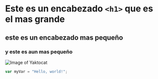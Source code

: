 # Este es un encabezado `<h1>` que es el mas grande
## este es un encabezado mas pequeño
### y este es aun mas pequeño

![Image of Yaktocat](https://octodex.github.com/images/yaktocat.png)

``` javascript
var myVar = "Hello, world!";
```

